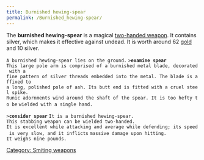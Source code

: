```yaml
---
title: Burnished hewing-spear
permalink: /Burnished_hewing-spear/
---
```


The **burnished hewing-spear** is a magical [two-handed
weapon](two-handed_weapon "wikilink"). It contains silver, which makes
it effective against undead. It is worth around 62
[gold](gold "wikilink") and 10 silver.

`A burnished hewing-spear lies on the ground.`
`>`**`examine spear`**
`This large pole arm is comprised of a burnished metal blade, decorated with a`
`fine pattern of silver threads embedded into the metal. The blade is affixed to`
`a long, polished pole of ash. Its butt end is fitted with a cruel steel spike.`
`Runic adornments wind around the shaft of the spear. It is too hefty to be`
`wielded with a single hand.`

`>`**`consider spear`**
`It is a burnished hewing-spear.`
`This stabbing weapon can be wielded two-handed.`
`It is excellent while attacking and average while defending; its speed is very slow, and it inflicts`
`massive damage upon hitting.`
`It weighs nine pounds.`

[Category: Smiting weapons](Category:_Smiting_weapons "wikilink")